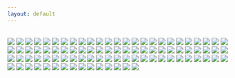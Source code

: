 ```yaml
---
layout: default
---
```


<br>



<img class="profile-picture" src="yellow-flowers2.jpg">



<img class="profile-picture" src="purple-flowers1.jpg">



<img class="profile-picture" src="light-yellow-flower.jpg">



<img class="profile-picture" src="flower-house.jpg">
                                                  
                                                  
                                                  
<img class="profile-picture" src="spring-freedom.jpg">



<img class="profile-picture" src="glimpse-of-spring.jpg">



<img class="profile-picture" src="pink-flowers.jpg">



<img class="profile-picture" src="yellow-flowers.jpg">



<img class="profile-picture" src="pink-flowers1.jpg">



<img class="profile-picture" src="tree.jpg">



<img class="profile-picture" src="redwood-tree.jpg">



<img class="profile-picture" src="playground.jpg">



<img class="profile-picture" src="greenery1.jpg">



<img class="profile-picture" src="leaves.jpg">



<img class="profile-picture" src="california.jpg">



<img class="profile-picture" src="kentucky_farm.jpg">



<img class="profile-picture" src="fall-foliage.jpg">



<img class="profile-picture" src="beauty.jpg">



<img class="profile-picture" src="snow-water-branches.jpg">



<img class="profile-picture" src="light.jpg">



<img class="profile-picture" src="christmas-flowers.jpg">



<img class="profile-picture" src="christmas-window.jpg">



<img class="profile-picture" src="winter-leaves.jpg">



<img class="profile-picture" src="holiday-spirit.jpg">



<img class="profile-picture" src="christmas-flowers-against-wall.jpg">



<img class="profile-picture" src="christmas.jpg">



<img class="profile-picture" src="nature.jpg">



<img class="profile-picture" src="dc.jpg">



<img class="profile-picture" src="womens_march.jpg">



<img class="profile-picture" src="dc-gov.jpg">



<img class="profile-picture" src="democracy.jpg">



<img class="profile-picture" src="dc-beauty.jpg">



<img class="profile-picture" src="snow-governmentbuilding.jpg">



<img class="profile-picture" src="dcbooks.jpg">



<img class="profile-picture" src="american-flag.jpg">



<img class="profile-picture" src="snow-dc.jpg">



<img class="profile-picture" src="google_datakind.jpg">



<img class="profile-picture" src="norfolk.jpg">



<img class="profile-picture" src="norfolk2.jpg">



<img class="profile-picture" src="libraries-children-desks.jpg">



<img class="profile-picture" src="libraries-children.jpg">



<img class="profile-picture" src="data-work.jpg">



<img class="profile-picture" src="apple-sf.jpg">



<img class="profile-picture" src="art.jpg">



<img class="profile-picture" src="dancing.jpg">



<img class="profile-picture" src="chinatown.jpg">



<img class="profile-picture" src="spiritual.jpg">



<img class="profile-picture" src="building_and_windows.jpg">



<img class="profile-picture" src="dcwindow.jpg">



<img class="profile-picture" src="window-reflection.jpg">



<img class="profile-picture" src="window-reflection2.jpg">



<img class="profile-picture" src="mirror.jpg">



<img class="profile-picture" src="voting.jpg">



<img class="profile-picture" src="rugs.jpg">



<img class="profile-picture" src="blankets.jpg">



<img class="profile-picture" src="bookbag.jpg">



<img class="profile-picture" src="revolution.jpg">



<img class="profile-picture" src="color.jpg">



<img class="profile-picture" src="camp.jpg">



<img class="profile-picture" src="zen.jpg">



<img class="profile-picture" src="masks.jpg">



<img class="profile-picture" src="colored-pencils.jpg">



<img class="profile-picture" src="paint.jpg">



<img class="profile-picture" src="creative-window.jpg">



<img class="profile-picture" src="colors1.jpg">



<img class="profile-picture" src="ColoredWall1.jpg">



<img class="profile-picture" src="colors5.jpg">



<img class="profile-picture" src="chrysler.jpg">



<img class="profile-picture" src="paint.jpg">



<img class="profile-picture" src="colored-window.jpg">



<img class="profile-picture" src="stained-glass-window.jpg">



<img class="profile-picture" src="islands-water1.jpg">



<img class="profile-picture" src="fan.jpg">



<img class="profile-picture" src="ducks.jpg">



<img class="profile-picture" src="boston-harbor.jpg">



<img class="profile-picture" src="rowers.jpg">



<img class="profile-picture" src="water-canoes.jpg">



<img class="profile-picture" src="canoes.jpg">



<img class="profile-picture" src="water.jpg">



<img class="profile-picture" src="drips.jpg">



<img class="profile-picture" src="fountain1.jpg">



<img class="profile-picture" src="water-norfolk1.jpg">



<img class="profile-picture" src="water-norfolk3.jpg">



<img class="profile-picture" src="water-sunlight.jpg">



<img class="profile-picture" src="fountain.jpg">



<img class="profile-picture" src="pond-reflection.jpg">



<img class="profile-picture" src="islands-water6.jpg">



<img class="profile-picture" src="shore.jpg">



<img class="profile-picture" src="pond.jpg">



<img class="profile-picture" src="water-leaves.jpg">



<b>

<b>






